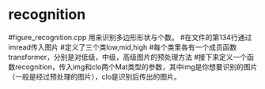 # recognition
#figure_recognition.cpp 用来识别多边形形状与个数。
#在文件的第134行通过imread传入图片
#定义了三个类low,mid,high
#每个类里各有一个成员函数transformer，分别是对低级，中级，高级图片的预处理方法
#接下来定义一个函数recognition，传入img和clo两个Mat类型的参数，其中img是你想要识别的图片（一般是经过预处理的图片），clo是识别后传出的图片。

